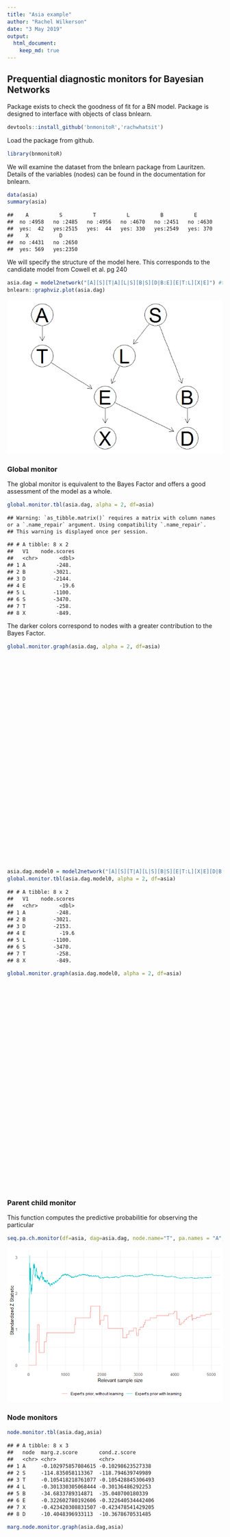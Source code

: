 ```yaml
---
title: "Asia example"
author: "Rachel Wilkerson"
date: "3 May 2019"
output:
  html_document:
    keep_md: true
---
```

## Prequential diagnostic monitors for Bayesian Networks

Package exists to check the goodness of fit for a BN model. Package is designed to interface with objects of class bnlearn. 





```r
devtools::install_github('bnmonitoR','rachwhatsit')
```

Load the package from github.

```r
library(bnmonitoR)
```

We will examine the dataset from the bnlearn package from Lauritzen. Details of the variables (nodes) can be found in the documentation for bnlearn.

```r
data(asia)
summary(asia)
```

```
##    A          S          T          L          B          E       
##  no :4958   no :2485   no :4956   no :4670   no :2451   no :4630  
##  yes:  42   yes:2515   yes:  44   yes: 330   yes:2549   yes: 370  
##    X          D       
##  no :4431   no :2650  
##  yes: 569   yes:2350
```

We will specify the structure of the model here. This corresponds to the candidate model from Cowell et al. pg 240

```r
asia.dag = model2network("[A][S][T|A][L|S][B|S][D|B:E][E|T:L][X|E]") #this is the candidate model from pg 240
bnlearn::graphviz.plot(asia.dag)
```

![](asia_ex_files/figure-html/unnamed-chunk-4-1.png)<!-- -->

### Global monitor

The global monitor is equivalent to the Bayes Factor and offers a good assessment of the model as a whole.

```r
global.monitor.tbl(asia.dag, alpha = 2, df=asia)
```

```
## Warning: `as_tibble.matrix()` requires a matrix with column names or a `.name_repair` argument. Using compatibility `.name_repair`.
## This warning is displayed once per session.
```

```
## # A tibble: 8 x 2
##   V1    node.scores
##   <chr>       <dbl>
## 1 A          -248. 
## 2 B         -3021. 
## 3 D         -2144. 
## 4 E           -19.6
## 5 L         -1100. 
## 6 S         -3470. 
## 7 T          -258. 
## 8 X          -849.
```

The darker colors correspond to nodes with a greater contribution to the Bayes Factor. 

```r
global.monitor.graph(asia.dag, alpha = 2, df=asia)
```

<!--html_preserve--><div id="htmlwidget-075ded7f105a4d7b1e0b" style="width:672px;height:480px;" class="grViz html-widget"></div>
<script type="application/json" data-for="htmlwidget-075ded7f105a4d7b1e0b">{"x":{"diagram":"digraph {\n\ngraph [layout = \"neato\",\n       outputorder = \"edgesfirst\",\n       bgcolor = \"white\",\n       label = \"Global Monitors\",\n       labelloc = \"t\",\n       labeljust = \"c\",\n       fontname = \"Helvetica\",\n       fontcolor = \"gray30\"]\n\nnode [fontname = \"Helvetica\",\n      fontsize = \"10\",\n      shape = \"circle\",\n      fixedsize = \"true\",\n      width = \"0.5\",\n      style = \"filled\",\n      fillcolor = \"aliceblue\",\n      color = \"gray70\",\n      fontcolor = \"gray50\"]\n\nedge [fontname = \"Helvetica\",\n     fontsize = \"8\",\n     len = \"1.5\",\n     color = \"gray80\",\n     arrowsize = \"0.5\"]\n\n  \"1\" [label = \"A\", style = \"filled\", fontcolor = \"black\", fillcolor = \"#EAF3FB\", pos = \"0,4!\"] \n  \"2\" [label = \"B\", style = \"filled\", fontcolor = \"black\", fillcolor = \"#1E6CB1\", pos = \"2,3!\"] \n  \"3\" [label = \"D\", style = \"filled\", fontcolor = \"black\", fillcolor = \"#5DA4D0\", pos = \"2,1!\"] \n  \"4\" [label = \"E\", style = \"filled\", fontcolor = \"black\", fillcolor = \"#F6FAFE\", pos = \"0.5,2!\"] \n  \"5\" [label = \"L\", style = \"filled\", fontcolor = \"black\", fillcolor = \"#BDD7EB\", pos = \"1,3!\"] \n  \"6\" [label = \"S\", style = \"filled\", fontcolor = \"black\", fillcolor = \"#084594\", pos = \"1.5,4!\"] \n  \"7\" [label = \"T\", style = \"filled\", fontcolor = \"black\", fillcolor = \"#EAF2FA\", pos = \"0,3!\"] \n  \"8\" [label = \"X\", style = \"filled\", fontcolor = \"black\", fillcolor = \"#CCDFF1\", pos = \"0.5,1!\"] \n  \"6\"->\"2\" \n  \"2\"->\"3\" \n  \"4\"->\"3\" \n  \"5\"->\"4\" \n  \"7\"->\"4\" \n  \"6\"->\"5\" \n  \"1\"->\"7\" \n  \"4\"->\"8\" \n}","config":{"engine":"dot","options":null}},"evals":[],"jsHooks":[]}</script><!--/html_preserve-->
 

```r
asia.dag.model0 = model2network("[A][S][T|A][L|S][B|S][E|T:L][X|E][D|B:E:S]") #this is the candidate model from pg 240
global.monitor.tbl(asia.dag.model0, alpha = 2, df=asia)
```

```
## # A tibble: 8 x 2
##   V1    node.scores
##   <chr>       <dbl>
## 1 A          -248. 
## 2 B         -3021. 
## 3 D         -2153. 
## 4 E           -19.6
## 5 L         -1100. 
## 6 S         -3470. 
## 7 T          -258. 
## 8 X          -849.
```

```r
global.monitor.graph(asia.dag.model0, alpha = 2, df=asia)
```

<!--html_preserve--><div id="htmlwidget-e30dde15784b9deb7d55" style="width:672px;height:480px;" class="grViz html-widget"></div>
<script type="application/json" data-for="htmlwidget-e30dde15784b9deb7d55">{"x":{"diagram":"digraph {\n\ngraph [layout = \"neato\",\n       outputorder = \"edgesfirst\",\n       bgcolor = \"white\",\n       label = \"Global Monitors\",\n       labelloc = \"t\",\n       labeljust = \"c\",\n       fontname = \"Helvetica\",\n       fontcolor = \"gray30\"]\n\nnode [fontname = \"Helvetica\",\n      fontsize = \"10\",\n      shape = \"circle\",\n      fixedsize = \"true\",\n      width = \"0.5\",\n      style = \"filled\",\n      fillcolor = \"aliceblue\",\n      color = \"gray70\",\n      fontcolor = \"gray50\"]\n\nedge [fontname = \"Helvetica\",\n     fontsize = \"8\",\n     len = \"1.5\",\n     color = \"gray80\",\n     arrowsize = \"0.5\"]\n\n  \"1\" [label = \"A\", style = \"filled\", fontcolor = \"black\", fillcolor = \"#EAF3FB\", pos = \"0,4!\"] \n  \"2\" [label = \"B\", style = \"filled\", fontcolor = \"black\", fillcolor = \"#1E6CB1\", pos = \"2,3!\"] \n  \"3\" [label = \"D\", style = \"filled\", fontcolor = \"black\", fillcolor = \"#5DA4D0\", pos = \"2,1!\"] \n  \"4\" [label = \"E\", style = \"filled\", fontcolor = \"black\", fillcolor = \"#F6FAFE\", pos = \"0.5,2!\"] \n  \"5\" [label = \"L\", style = \"filled\", fontcolor = \"black\", fillcolor = \"#BDD7EB\", pos = \"1,3!\"] \n  \"6\" [label = \"S\", style = \"filled\", fontcolor = \"black\", fillcolor = \"#084594\", pos = \"2,4!\"] \n  \"7\" [label = \"T\", style = \"filled\", fontcolor = \"black\", fillcolor = \"#EAF2FA\", pos = \"0,3!\"] \n  \"8\" [label = \"X\", style = \"filled\", fontcolor = \"black\", fillcolor = \"#CCDFF1\", pos = \"0.5,1!\"] \n  \"6\"->\"2\" \n  \"2\"->\"3\" \n  \"4\"->\"3\" \n  \"6\"->\"3\" \n  \"5\"->\"4\" \n  \"7\"->\"4\" \n  \"6\"->\"5\" \n  \"1\"->\"7\" \n  \"4\"->\"8\" \n}","config":{"engine":"dot","options":null}},"evals":[],"jsHooks":[]}</script><!--/html_preserve-->

### Parent child monitor

This function computes the predictive probabilitie for observing the particular 

```r
seq.pa.ch.monitor(df=asia, dag=asia.dag, node.name="T", pa.names = "A", pa.val = 'yes',which.val=2)#why is this so different for learning and no learning??
```

![](asia_ex_files/figure-html/unnamed-chunk-8-1.png)<!-- -->

### Node monitors

```r
node.monitor.tbl(asia.dag,asia)
```

```
## # A tibble: 8 x 3
##   node  marg.z.score       cond.z.score      
##   <chr> <chr>              <chr>             
## 1 A     -0.102975857084615 -0.10298623527338 
## 2 S     -114.835058113367  -118.794639749989 
## 3 T     -0.105418218761077 -0.105428845306493
## 4 L     -0.301330305068444 -0.30136486292253 
## 5 B     -34.6833789314871  -35.040700180339  
## 6 E     -0.322602780192606 -0.322640534442406
## 7 X     -0.423420308831507 -0.423478541429205
## 8 D     -10.4048396933113  -10.3678670531485
```


```r
marg.node.monitor.graph(asia.dag,asia)
```

<!--html_preserve--><div id="htmlwidget-584ebe1db0dbf3efa04f" style="width:672px;height:480px;" class="grViz html-widget"></div>
<script type="application/json" data-for="htmlwidget-584ebe1db0dbf3efa04f">{"x":{"diagram":"digraph {\n\ngraph [layout = \"neato\",\n       outputorder = \"edgesfirst\",\n       bgcolor = \"white\",\n       label = \"Marginal Node Monitors\",\n       labelloc = \"t\",\n       labeljust = \"c\",\n       fontname = \"Helvetica\",\n       fontcolor = \"gray30\"]\n\nnode [fontname = \"Helvetica\",\n      fontsize = \"10\",\n      shape = \"circle\",\n      fixedsize = \"true\",\n      width = \"0.5\",\n      style = \"filled\",\n      fillcolor = \"aliceblue\",\n      color = \"gray70\",\n      fontcolor = \"gray50\"]\n\nedge [fontname = \"Helvetica\",\n     fontsize = \"8\",\n     len = \"1.5\",\n     color = \"gray80\",\n     arrowsize = \"0.5\"]\n\n  \"1\" [label = \"A\", style = \"filled\", fontcolor = \"black\", fillcolor = \"#F7FCF5\", pos = \"0,4!\"] \n  \"2\" [label = \"S\", style = \"filled\", fontcolor = \"black\", fillcolor = \"#005A32\", pos = \"1.5,4!\"] \n  \"3\" [label = \"T\", style = \"filled\", fontcolor = \"black\", fillcolor = \"#F7FCF5\", pos = \"0,3!\"] \n  \"4\" [label = \"L\", style = \"filled\", fontcolor = \"black\", fillcolor = \"#F7FCF5\", pos = \"1,3!\"] \n  \"5\" [label = \"B\", style = \"filled\", fontcolor = \"black\", fillcolor = \"#C3E7BC\", pos = \"2,3!\"] \n  \"6\" [label = \"E\", style = \"filled\", fontcolor = \"black\", fillcolor = \"#F7FCF5\", pos = \"0.5,2!\"] \n  \"7\" [label = \"X\", style = \"filled\", fontcolor = \"black\", fillcolor = \"#F7FCF5\", pos = \"0.5,1!\"] \n  \"8\" [label = \"D\", style = \"filled\", fontcolor = \"black\", fillcolor = \"#EBF7E8\", pos = \"2,1!\"] \n  \"2\"->\"5\" \n  \"5\"->\"8\" \n  \"6\"->\"8\" \n  \"4\"->\"6\" \n  \"3\"->\"6\" \n  \"2\"->\"4\" \n  \"1\"->\"3\" \n  \"6\"->\"7\" \n}","config":{"engine":"dot","options":null}},"evals":[],"jsHooks":[]}</script><!--/html_preserve-->

cond.node.monitor.graph(asia.dag,asia)

